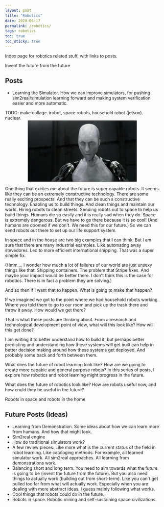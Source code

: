 ```yaml
---
layout: post
title: "Robotics"
date: 2020-06-17
permalink: /robotics/
tags: robotics
toc: true
toc_sticky: true
---
```


Index page for robotics related stuff, with links to posts.

Invent the future from the future



<!-- TODO: have tags to reference my posts on my  -->
<!-- TODO: add disqus comments  -->

## Posts
- Learning the Simulator.  How we can improve simulators, for pushing sim2real/simulation learning forward and making system verification easier and more automatic.

TODO: make collage.
irobot, space robots, household robot (jetson).
nuclear.
<img height="200" src="/assets/sim2real/irobot.jpg" style="display: block; margin-left: auto; margin-right: auto;"/>

<!-- TODO: change the block quotes. quote top and change style of kay quote -->

One thing that excites me about the future is super capable robots.
It seems like they can be an extremely constructive technology.
There are some really exciting prospects.
And that they can be such a constructive technology.
Enabling us to build things.
And clean things and maintain our world.
Hiring robots to clean streets.
Sending robots out to space to help us build things.
Humans die so easily and it is really sad when they do.
Space is extremely dangerous.  But we have to go there because it is so cool!
(And humans are doomed if we don't.  We need this for our future.)
So we can send robots out there to set up our life support system.

In space and in the house are two big examples that I can think.
But I am sure that there are many industrial examples.
Like automating away stevedores.
Led to more efficient international shipping.
That was a super simple fix.

(Hmm.... I wonder how much a lot of failures of our world
are just unsexy things like that.  Shipping containers.  The problem
that Stripe fixes. And maybe your impact would be better there.
I don't think this is the case for robotics.  There is in fact a
problem they are solving.)

And so then if I want that to happen.
What is going to make that happen?

If we imagined we got to the point where we had household robots working.
Where you told them to go to our room and pick up the trash there and throw it away.
How would we get there?

That is what these posts are thinking about.
From a research and technological development point of view,
what will this look like?  How will this get done?

I am writing it to better understand how to build it, but perhaps
better predicting and understanding how these systems will get built
can help in better decision making around how these systems get deployed.
And probably some back and forth between them.


What does the future of robot learning look like?
How are we going to create more capable and general purpose robots?
In this series of posts, I explore how robotics and robot learning might progress in the future.

What does the future of robotics look like?
How are robots useful now, and how could they be useful in the future?

Robots in space and robots in the home.


## Future Posts (Ideas)
- Learning from Demonstration.  Some ideas about how we can learn more from humans.  And how that might look.
- Sim2real engine
- How do traditional simulators work?
- A few review pieces.  Like more what is the current status of the field in robot
learning.  Like cataloging methods.  For example, all learned simulator work.
All sim2real approaches. All learning from demonstrations work.
- Balancing short and long term.  You need to aim towards what the future is going to be (invent the future from the future).  But you also need things to actually work (building out from short-term).  Like you can't get pulled too far from what will actually work.
Especially when you are dealing with more abstract ideas.  I guess mainly following what works.
- Cool things that robots could do in the future.
- Robots in space.  Robotic mining and self-sustaining space civilizations.

